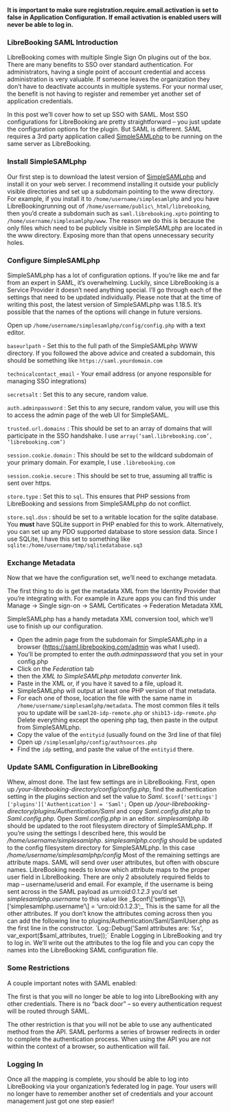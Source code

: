 **It is important to make sure registration.require.email.activation is set to false in Application Configuration. If
email activation is enabled users will never be able to log in.**

### LibreBooking SAML Introduction

LibreBooking comes with multiple Single Sign On
plugins out of the box. There are many benefits to SSO over standard authentication. For administrators, having a single
point of account credential and access administration is very valuable. If someone leaves the organization they don’t
have to deactivate accounts in multiple systems. For your normal user, the benefit is not having to register and
remember yet another set of application credentials. 

In this post we’ll cover how to set up SSO with SAML. Most SSO
configurations for LibreBooking are pretty straightforward – you just update the configuration options for the plugin.
But SAML is different. SAML requires a 3rd party application
called [SimpleSAMLphp](http://web.archive.org/web/20210303172340/https://simplesamlphp.org/) to be running on the same
server as LibreBooking.

### Install SimpleSAMLphp

Our first step is to download the latest version
of [SimpleSAMLphp](http://web.archive.org/web/20210303172340/https://simplesamlphp.org/) and install it on your web
server. I recommend installing it outside your publicly visible directories and set up a subdomain pointing to the
www directory. For example, if you install it to `/home/username/simplesamlphp` and you have LibreBookingrunning out of
`/home/username/public\_html/librebooking`, then you’d create a subdomain such as `saml.librebooking.xpto` pointing to
`/home/username/simplesamlphp/www`. The reason we do this is because the only files which need to be publicly visible in
SimpleSAMLphp are located in the www directory. Exposing more than that opens unnecessary security holes.

### Configure SimpleSAMLphp

SimpleSAMLphp has a lot of configuration options. If you’re like me and far from an expert in SAML, it’s overwhelming.
Luckily, since LibreBooking is a Service Provider it doesn’t need anything special. I’ll go through each of the settings
that need to be updated individually. Please note that at the time of writing this post, the latest version of
SimpleSAMLphp was 1.18.5. It’s possible that the names of the options will change in future versions.

Open up `/home/username/simplesamlphp/config/config.php` with a text editor.

`baseurlpath` - Set this to the full path of the SimpleSAMLphp WWW directory. If you followed the above advice and created a
subdomain, this should be something like `https://saml.yourdomain.com`

`technicalcontact_email` - Your email address  (or anyone responsible for managing SSO integrations)

`secretsalt`
: Set this to any secure, random value.

`auth.adminpassword`
: Set this to any secure, random value, you will use this to access the admin page of the web UI for SimpleSAML.

`trusted.url.domains`
: This should be set to an array of domains that will participate in the SSO
handshake. I use `array(‘saml.librebooking.com’, ‘librebooking.com’)`

`session.cookie.domain`
: This should be set to the wildcard subdomain of your primary domain. For example, I use `.librebooking.com`

`session.cookie.secure`
: This should be set to true, assuming all traffic is sent over https.

`store.type`
: Set this to `sql`. This ensures that PHP sessions
from LibreBooking and sessions from SimpleSAMLphp do not conflict.

`store.sql.dsn`
: should be set to a writable location for the sqlite database. You **must** have SQLite support in PHP enabled for this
to work. Alternatively, you can set up
any PDO supported database to store session data. Since I use SQLite, I have this set to something
like `sqlite:/home/username/tmp/sqlitedatabase.sq3`

### Exchange Metadata

Now that we have the configuration set, we’ll need to exchange metadata.

The first thing to do is get the metadata XML
from the Identity Provider that you’re integrating with. For example in Azure apps you can find this under Manage ->
Single sign-on -> SAML Certificates -> Federation Metadata XML

SimpleSAMLphp has a handy metadata XML conversion tool, which
we’ll use to finish up our configuration.

* Open the admin page from the subdomain for SimpleSAMLphp in a
  browser (https://saml.librebooking.com/admin was what I used).
* You’ll be prompted to enter the _auth.adminpassword_ that you set in your config.php
* Click on the _Federation_ tab
* then the _XML to SimpleSAMLphp metadata converter_ link. 
* Paste in the XML or, if you have it saved to a file, upload it. 
* SimpleSAMLphp will output at least one PHP version of that
  metadata. 
* For each one of those, location the file with the same name in `/home/username/simplesamlphp/metadata`. The
  most common files it tells you to update will be `saml20-idp-remote.php` or `shib13-idp-remote.php` Delete everything except the
  opening php tag, then paste in the output from SimpleSAMLphp. 
* Copy the value of the `entityid` (usually found on the 3rd
  line of that file)
* Open up `/simplesamlphp/config/authsources.php`
* Find the `idp` setting, and paste the value of the `entityid` there.

### Update SAML Configuration in LibreBooking

Whew, almost done. The last few settings are in LibreBooking. First, open up
_/your-librebooking-directory/config/config.php_, find the authentication setting in the plugins section and set the
value to _Saml_. `$conf['settings']['plugins']['Authentication'] = 'Saml';` Open up
_/your-librebooking-directory/plugins/Authentication/Saml_ and copy _Saml.config.dist.php_ to _Saml.config.php_. Open
_Saml.config.php_ in an editor. _simplesamlphp.lib_ should be updated to the root filesystem directory of SimpleSAMLphp.
If you’re using the settings I described here, this would be _/home/username/simplesamlphp_. _simplesamlphp.config_
should be updated to the config filesystem directory for SimpleSAMLphp. In this case
_/home/username/simplesamlphp/config_ Most of the remaining settings are attribute maps. SAML will send over user
attributes, but often with obscure names. LibreBooking needs to know which attribute maps to the proper user field in
LibreBooking. There are only 2 absolutely required fields to map – username/userid and email. For example, if the
username is being sent across in the SAML payload as _urn:oid:0.1.2.3_ you’d set _simplesamlphp.username_ to this value
like _$conf\[‘settings’\]\[‘simplesamlphp.username’\] = ‘urn:oid:0.1.2.3’;_ This is the same for all the other
attributes. If you don’t know the attributes coming across then you can add the following line to
plugins/Authentication/Saml/SamlUser.php as the first line in the
constructor. `Log::Debug('Saml attributes are: %s', var_export($saml_attributes, true));` Enable Logging in LibreBooking
and try to log in. We’ll write out the attributes to the log file and you can copy the names into the LibreBooking SAML
configuration file.

### Some Restrictions

A couple important notes with SAML enabled:

The first is that you will no longer be able to log into LibreBooking with
any other credentials. There is no “back door” – so every authentication request will be routed through SAML. 

The other restriction is that you will not be able to use any authenticated method from the API. SAML performs a series of browser
redirects in order to complete the authentication process. When using the API you are not within the context of a
browser, so authentication will fail.

### Logging In

Once all the mapping is complete, you should be able to log into LibreBooking via your organization’s federated log in
page. Your users will no longer have to remember another set of credentials and your account management just got one
step easier!

